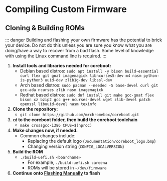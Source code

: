 # Compiling Custom Firmware

## Cloning & Building ROMs

::: danger
Building and flashing your own firmware has the potential to brick your device. Do not do this unless you are sure you know what you are doing/have a way to recover from a bad flash. Some level of knowledge with using the Linux command line is required.
:::

1. **Install tools and libraries needed for coreboot:**
   - Debian based distros: `sudo apt install -y bison build-essential curl flex git gnat imagemagick libncurses5-dev m4 nasm python-is-python3 uuid-dev zlib1g-dev libssl-dev`
   - Arch based distros: `sudo pacman --needed -S base-devel curl git gcc-ada ncurses zlib nasm imagemagick`
   - Redhat based distros: `sudo dnf install git make gcc-gnat flex bison xz bzip2 gcc g++ ncurses-devel wget zlib-devel patch openssl libuuid-devel nasm texinfo`
2. **Clone the repository:**
   - `git clone https://github.com/mrchromebox/coreboot.git`
3. **`cd` to the coreboot folder, then build the coreboot toolchain**
   - `make crossgcc-i386 CPUS=$(nproc)`
4. **Make changes now, if needed.**
   - Common changes include:
     - Replacing the default logo (`Documentation/coreboot_logo.bmp`)
     - Changing version string (`CONFIG_LOCALVERSION`)
5. **Build the ROM**
   - `./build-uefi.sh <boardname>`
     - For example, `./build-uefi.sh careena`
     - ROMs will be stored in `~/dev/firmware`
6. **Continue onto [Flashing Manually](manually-flashing.md) to flash**
